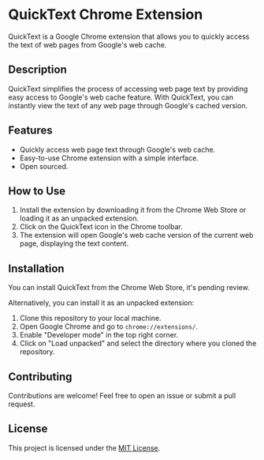 # QuickText Chrome Extension

QuickText is a Google Chrome extension that allows you to quickly access the text of web pages from Google's web cache.

## Description

QuickText simplifies the process of accessing web page text by providing easy access to Google's web cache feature. With QuickText, you can instantly view the text of any web page through Google's cached version.

## Features

- Quickly access web page text through Google's web cache.
- Easy-to-use Chrome extension with a simple interface.
- Open sourced.

## How to Use

1. Install the extension by downloading it from the Chrome Web Store or loading it as an unpacked extension.
2. Click on the QuickText icon in the Chrome toolbar.
3. The extension will open Google's web cache version of the current web page, displaying the text content.

## Installation

You can install QuickText from the Chrome Web Store, it's pending review.

Alternatively, you can install it as an unpacked extension:
1. Clone this repository to your local machine.
2. Open Google Chrome and go to `chrome://extensions/`.
3. Enable "Developer mode" in the top right corner.
4. Click on "Load unpacked" and select the directory where you cloned the repository.

## Contributing

Contributions are welcome! Feel free to open an issue or submit a pull request.

## License

This project is licensed under the [MIT License](LICENSE).
